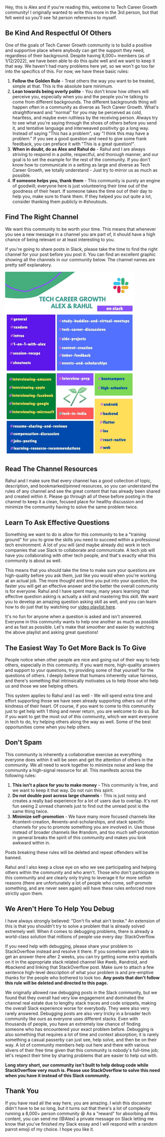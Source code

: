 Hey, this is Alex and if you're reading this, welcome to Tech Career Growth community! I originally wanted to write this more in the 3rd person, but that felt weird so you'll see 1st person references to myself.

## Be Kind And Respectful Of Others
One of the goals of Tech Career Growth community is to build a positive and supportive place where anybody can get the support they need, regardless of their background. Despite having 8,000+ members (as of 1/12/2022), we have been able to do this quite well and we want to keep it that way. We haven't had many problems here yet, so we won't go too far into the specifics of this. For now, we have these basic rules:

1. **Follow the Golden Rule** - Treat others the way you want to be treated, simple at that. This is the absolute bare minimum.
2. **Lean towards being overly polite** - You don't know how others will perceive you, especially when you and the people you're talking to come from different backgrounds. The different backgrounds thing will happen often in a community as diverse as Tech Career Growth. What's straightforward and "normal" for you may be perceived as cold, heartless, and maybe even ruthless by the receiving person. Always try to see what you're saying through the shoes of others before you send it, and tentative language and interweaved positivity go a long way. Instead of saying "This has a problem", say "I think this may have a problem." If you see a good question and need to give some frank feedback, you can preface it with "This is a great question!".
3. **When in doubt, do as Alex and Rahul do** - Rahul and I are always striving to respond in a polite, respectful, and thorough manner, and our goal is to set the example for the rest of the community. If you don't know how to communicate in a setting as large and diverse as Tech Career Growth, we totally understand - Just try to mirror us as much as possible.
4. **If someone helps you, thank them** - This community is purely an engine of goodwill; everyone here is just volunteering their time out of the goodness of their heart. If someone takes the time out of their day to help you, make sure to thank them. If they helped you out quite a lot, consider thanking them publicly in #shoutouts.

## Find The Right Channel
We want this community to be worth your time. This means that whenever you see a new message in a channel you are part of, it should have a high chance of being relevant or at least interesting to you.

If you're going to share posts in Slack, please take the time to find the right channel for your post before you post it. You can find an excellent graphic showing all the channels in our community below. The channel names are pretty self explanatory.

<img src="./Slack%20Channels%20Guide.jpg" alt="drawing" width="420"/>

## Read The Channel Resources
Rahul and I make sure that every channel has a good collection of topic, description, and bookmarked/pinned resources, so you can understand the rules of any channel and see the great content that has already been shared and created within it. Please go through all of these before posting in the channel to keep it a clean, focused place for healthy discussion and minimize the community having to solve the same problem twice.

## Learn To Ask Effective Questions
Something we want to do is allow for this community to be a "training ground" for you to grow the skills you need to succeed within a professional tech environment. A lot of you will (and maybe already do) work in tech companies that use Slack to collaborate and communicate. A tech job will have you collaborating with other tech people, and that's exactly what this community is about as well.

This means that you should take the time to make sure your questions are high-quality before you ask them, just like you would when you're working at an actual job. The more thought and time you put into your question, the faster you will get an effective answer and the better the overall community is for everyone. Rahul and I have spent many, many years learning that effective question asking is actually a skill and mastering this skill. We want you to develop an amazing question asking skill as well, and you can learn how to do just that by watching our [video playlist here](https://www.youtube.com/watch?v=VS75nql2Csg&list=PL7NYbSE8uaBATZh90IhQgGJNulKUpRfYY&index=2).

It's no fun for anyone when a question is asked and isn't answered. Everyone in this community wants to help one another as much as possible and as fast as possible. Let's make that smoother and easier by watching the above playlist and asking great questions!

## The Easiest Way To Get More Back Is To Give
People notice when other people are nice and going out of their way to help others, especially in this community. If you want more, high-quality answers and support to your questions, try providing some of that yourself for the questions of others. I deeply believe that humans inherently value fairness, and there's something that intrinsically motivates us to help those who help us and those we see helping others.

This system applies to Rahul and I as well - We will spend extra time and effort supporting those we have seen already supporting others out of the kindness of their heart. Of course, if you want to come to this community just to get help with 1 thing and never return, you are welcome to do so. But if you want to get the most out of this community, which we want everyone in tech to do, try helping others along the way as well. Some of the best opportunities come when you help others.

## Don't Spam
This community is inherently a collaborative exercise as everything everyone does within it will be seen and get the attention of others in the community. We all need to work together to minimize noise and keep the community a high-signal resource for all. This manifests across the following rules:

1. **This isn't a place for you to make money** - This community is free, and we want to keep it that way. Do not ruin this spirit.
2. **Do not double post across large channels** - This is just noisy and creates a really bad experience for a lot of users due to overlap. It's not fun seeing 2 unread channels just to find out the unread post is the same thing twice.
3. **Minimize self-promotion** - We have many more focused channels like #content-creation, #events-and-scholarships, and stack specific channels for you to promote something you are involved in. Use those instead of broader channels like #random, and too much self-promotion in general breaks the spirit of this community and makes you look awkward within in.

Posts breaking these rules will be deleted and repeat offenders will be banned.

Rahul and I also keep a close eye on who we see participating and helping others within the community and who aren't. Those who don't participate in this community and are clearly only trying to leverage it for more selfish reasons (there are unfortunately a lot of people who come, self-promote something, and are never seen again) will have these rules enforced more strictly upon them.

## We Aren't Here To Help You Debug
I have always strongly believed: "Don't fix what ain't broke." An extension of this is that you shouldn't try to solve a problem that is already solved extremely well. When it comes to debugging problems, there is already a world-class solution that millions of people use every day: StackOverflow.

If you need help with debugging, please share your problem to StackOverflow instead and resolve it there. If you somehow aren't able to get an answer there after 2 weeks, you can try getting some extra eyeballs on it in the appropriate stack related channel like #web, #android, and #backend and linking that StackOverflow post. Make sure to attach a few sentence high-level description of what your problem is and pre-emptive thanks for the people who bothered to look too. **Any posts that don't follow this rule will be deleted and directed to this page.**

We originally allowed raw debugging posts in the Slack community, but we found that they overall had very low engagement and dominated the channel real estate due to lengthy stack traces and code snippets, making the overall Slack experience worse for everybody. They were also very rarely answered. Debugging posts are also very tricky in a broader tech community like ours as everyone uses different stacks. Even with thousands of people, you have an extremely low chance of finding someone who has encountered your exact problem before. Debugging is also something that requires a lot of time and context absorption; it is rarely something a casual passerby can just see, help solve, and then be on their way. A lot of community members help out here and there with various slivers of their free time given that this community is nobody's full-time job; let's respect their time by sharing problems that are easier to help out with.

**Long story short, our community isn't built to help debug code while StackOverflow very much is. Please use StackOverflow to solve this need when you have it instead of this Slack community.**

## Thank You
If you have read all the way here, you are amazing. I wish this document didn't have to be so long, but it turns out that there's a lot of complexity running a 8,000+ person community 😆 As a "reward" for absorbing all this content, you can send me (@Alex) a private message on Slack letting me know that you've finished my Slack essay and I will respond with a random parrot emoji of my choice. I hope you like it.
